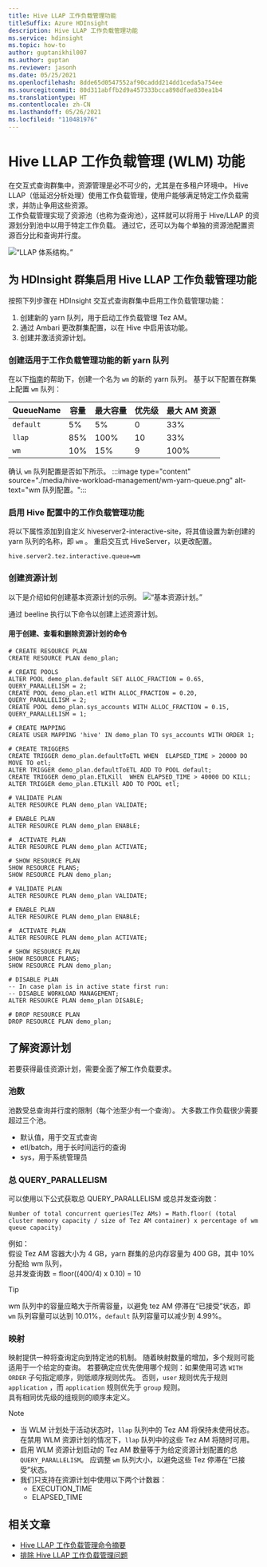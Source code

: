 ```yaml
---
title: Hive LLAP 工作负载管理功能
titleSuffix: Azure HDInsight
description: Hive LLAP 工作负载管理功能
ms.service: hdinsight
ms.topic: how-to
author: guptanikhil007
ms.author: guptan
ms.reviewer: jasonh
ms.date: 05/25/2021
ms.openlocfilehash: 8dde65d0547552af90caddd214dd1ceda5a754ee
ms.sourcegitcommit: 80d311abffb2d9a457333bcca898dfae830ea1b4
ms.translationtype: HT
ms.contentlocale: zh-CN
ms.lasthandoff: 05/26/2021
ms.locfileid: "110481976"
---
```

# <a name="hive-llap-workload-management-wlm-feature"></a>Hive LLAP 工作负载管理 (WLM) 功能
在交互式查询群集中，资源管理是必不可少的，尤其是在多租户环境中。 Hive LLAP（低延迟分析处理）使用工作负载管理，使用户能够满足特定工作负载需求，并防止争用这些资源。 <br> 工作负载管理实现了资源池（也称为查询池），这样就可以将用于 Hive/LLAP 的资源划分到池中以用于特定工作负载。
通过它，还可以为每个单独的资源池配置资源百分比和查询并行度。

![“LLAP 体系结构。”](./media/hive-workload-management/llap-architecture.png)

## <a name="enable-hive-llap-workload-management-feature-for-hdinsight-clusters"></a>为 HDInsight 群集启用 Hive LLAP 工作负载管理功能

按照下列步骤在 HDInsight 交互式查询群集中启用工作负载管理功能：
1. 创建新的 yarn 队列，用于启动工作负载管理 Tez AM。
2. 通过 Ambari 更改群集配置，以在 Hive 中启用该功能。
3. 创建并激活资源计划。

### <a name="create-a-new-yarn-queue-suitable-for-workload-management-feature"></a>创建适用于工作负载管理功能的新 yarn 队列
在以下[指南](../hdinsight-troubleshoot-yarn.md)的帮助下，创建一个名为 `wm` 的新的 yarn 队列。
基于以下配置在群集上配置 `wm` 队列：

| QueueName   | 容量 | 最大容量 | 优先级 | 最大 AM 资源 |
|------------|---------|--------------|----------|---------------------|
| `default`   | 5%       | 5%           | 0        | 33%                 |
| `llap`      | 85%      | 100%         | 10       | 33%                 |
| `wm`        | 10%      | 15%          | 9        | 100%                |

确认 `wm` 队列配置是否如下所示。
:::image type="content" source="./media/hive-workload-management/wm-yarn-queue.png" alt-text="wm 队列配置。":::

### <a name="enable-workload-management-feature-in-hive-configs"></a>启用 Hive 配置中的工作负载管理功能
将以下属性添加到自定义 hiveserver2-interactive-site，将其值设置为新创建的 yarn 队列的名称，即 `wm` 。 重启交互式 HiveServer，以更改配置。
```
hive.server2.tez.interactive.queue=wm
```

### <a name="create-resource-plan"></a>创建资源计划
以下是介绍如何创建基本资源计划的示例。
![“基本资源计划。”](./media/hive-workload-management/wlm-resourceplan.jpg)

通过 beeline 执行以下命令以创建上述资源计划。

#### <a name="commands-to-create-view-and-drop-the-resource-plan"></a>用于创建、查看和删除资源计划的命令
```hql
# CREATE RESOURCE PLAN
CREATE RESOURCE PLAN demo_plan;

# CREATE POOLS
ALTER POOL demo_plan.default SET ALLOC_FRACTION = 0.65, QUERY_PARALLELISM = 2;
CREATE POOL demo_plan.etl WITH ALLOC_FRACTION = 0.20, QUERY_PARALLELISM = 2;
CREATE POOL demo_plan.sys_accounts WITH ALLOC_FRACTION = 0.15, QUERY_PARALLELISM = 1;

# CREATE MAPPING
CREATE USER MAPPING 'hive' IN demo_plan TO sys_accounts WITH ORDER 1;
 
# CREATE TRIGGERS
CREATE TRIGGER demo_plan.defaultToETL WHEN  ELAPSED_TIME > 20000 DO MOVE TO etl;
ALTER TRIGGER demo_plan.defaultToETL ADD TO POOL default;
CREATE TRIGGER demo_plan.ETLKill  WHEN ELAPSED_TIME > 40000 DO KILL;
ALTER TRIGGER demo_plan.ETLKill ADD TO POOL etl;

# VALIDATE PLAN
ALTER RESOURCE PLAN demo_plan VALIDATE;

# ENABLE PLAN
ALTER RESOURCE PLAN demo_plan ENABLE;

#  ACTIVATE PLAN
ALTER RESOURCE PLAN demo_plan ACTIVATE;

# SHOW RESOURCE PLAN
SHOW RESOURCE PLANS;
SHOW RESOURCE PLAN demo_plan;

# VALIDATE PLAN
ALTER RESOURCE PLAN demo_plan VALIDATE;

# ENABLE PLAN
ALTER RESOURCE PLAN demo_plan ENABLE;

#  ACTIVATE PLAN
ALTER RESOURCE PLAN demo_plan ACTIVATE;

# SHOW RESOURCE PLAN
SHOW RESOURCE PLANS;
SHOW RESOURCE PLAN demo_plan;

# DISABLE PLAN
-- In case plan is in active state first run:
-- DISABLE WORKLOAD MANAGEMENT;
ALTER RESOURCE PLAN demo_plan DISABLE;

# DROP RESOURCE PLAN
DROP RESOURCE PLAN demo_plan;
```

## <a name="understanding-resource-plan"></a>了解资源计划
若要获得最佳资源计划，需要全面了解工作负载要求。

### <a name="number-of-pools"></a>池数
池数受总查询并行度的限制（每个池至少有一个查询）。
大多数工作负载很少需要超过三个池。 
- 默认值，用于交互式查询 
- etl/batch，用于长时间运行的查询
- sys，用于系统管理员

### <a name="total-query_parallelism"></a>总 QUERY_PARALLELISM
可以使用以下公式获取总 QUERY_PARALLELISM 或总并发查询数：

```
Number of total concurrent queries(Tez AMs) = Math.floor( (total cluster memory capacity / size of Tez AM container) x percentage of wm queue capacity)
```

例如： <br/>
假设 Tez AM 容器大小为 4 GB，yarn 群集的总内存容量为 400 GB，其中 10% 分配给 wm 队列， <br/>
总并发查询数 = floor((400/4) x 0.10) = 10

> [!Tip]
> wm 队列中的容量应略大于所需容量，以避免 tez AM 停滞在“已接受”状态，即 `wm` 队列容量可以达到 10.01%，`default` 队列容量可以减少到 4.99%。

### <a name="mappings"></a>映射
映射提供一种将查询定向到特定池的机制。 随着映射数量的增加，多个规则可能适用于一个给定的查询。 若要确定应优先使用哪个规则：如果使用可选 `WITH ORDER` 子句指定顺序，则低顺序规则优先。 否则，`user` 规则优先于规则 `application` ，而 `application` 规则优先于 `group` 规则。 <br/>
具有相同优先级的组规则的顺序未定义。


> [!Note]
> * 当 WLM 计划处于活动状态时，`llap` 队列中的 Tez AM 将保持未使用状态。 在禁用 WLM 资源计划的情况下，`llap` 队列中的这些 Tez AM 将随时可用。
> * 启用 WLM 资源计划启动的 Tez AM 数量等于为给定资源计划配置的总 `QUERY_PARALLELISM`。 应调整 `wm` 队列大小，以避免这些 Tez 停滞在“已接受”状态。
> * 我们只支持在资源计划中使用以下两个计数器：
>    * EXECUTION_TIME
>    * ELAPSED_TIME

## <a name="related-articles"></a>相关文章
* [Hive LLAP 工作负载管理命令摘要](workload-management-commands.md)
* [排除 Hive LLAP 工作负载管理问题](troubleshoot-workload-management-issues.md)


